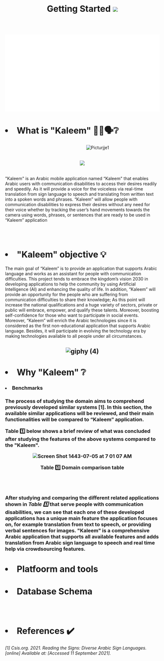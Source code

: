 <br> 


<h1 align="center">  Getting Started <img src="https://raw.githubusercontent.com/iampavangandhi/iampavangandhi/master/gifs/Hi.gif" width="50px">  </h1> 

<br> <br>

<p align="center">
<img src="./dash.svg" alt="" /> </p>
<h1> <li> What is "Kaleem" 👂🏻🗣❔  </li> </h1>
 <p align="center">
<img width="500" alt="Picturjje1" src="https://user-images.githubusercontent.com/59771760/150033082-fb278dc9-cfd3-4882-b443-77b60a497401.png" style="margin-left: 100px;">
 <br> <br> <br>  

 <a href="https://twitter.com/intent/follow?screen_name=Kaleemapp&tw_p=followbutton">
  <img src="https://img.shields.io/twitter/follow/Kaleemapp?label=%40Kaleemapp&style=social"> </a>
  <br><br>
 
</p>
<p>
 "Kaleem" is an Arabic mobile application named “Kaleem" that enables Arabic users with communication
disabilities to access their desires readily and speedily. As it will provide a voice for
the voiceless via real-time translation from sign language to speech and translating
from written text into a spoken words and phrases. “Kaleem” will allow people with
communication disabilities to express their desires without any need for their voice
whether by tracking the user’s hand movements towards the camera using words,
phrases, or sentences that are ready to be used in “Kaleem” application
  
  </p>
  <br> <br>
  
  <h1> <li> "Kaleem" objective 💡 </li> </h1>
  <p> The main goal of “Kaleem” is to provide an application that supports Arabic
language and works as an assistant for people with communication difficulties.
This project tends to embrace the kingdom’s vision 2030 in developing applications to
help the community by using Artificial Intelligence (AI) and enhancing the quality of
life.
In addition, “Kaleem” will provide an opportunity for the people who are suffering
from communication difficulties to share their knowledge; As this point will increase
the national qualifications and a huge variety of sectors, private or public will embrace,
empower, and qualify these talents. Moreover, boosting self-confidence for those who
want to participate in social events.
Moreover, “Kaleem” will enrich the Arabic technologies since it is considered as the
first non-educational application that supports Arabic language. Besides, it will
participate in evolving the technology era by making technologies available to all
people under all circumstances. </p>

<h2 align="center">
 
![giphy (4)](https://user-images.githubusercontent.com/59771760/150480555-ccd752b8-1fff-4d65-897b-452b1d140e52.gif)

</h2>
<h1> <li> Why "Kaleem" ❔ </li> </h1>
<h3> <li> Benchmarks </li> <h3>
<p> The process of studying the domain aims to comprehend previously developed
similar systems [1]. In this section, the available similar applications will be reviewed,
 and their main functionalities will be compared to “Kaleem” application. </p>

<p> Table 1️⃣ below shows a brief review of what was concluded after studying the features
of the above systems compared to the "Kaleem". </p>
<p align="center">
<img width="598" alt="Screen Shot 1443-07-05 at 7 01 07 AM" src="https://user-images.githubusercontent.com/59771760/152667262-1e61c1c2-2c74-4514-bae8-8d2ede44b472.png"> </p>
<p align="center">
Table 1️⃣ Domain comparison table</p>
 
 <br><br>
 
 <p> After studying and comparing the different related applications shown in <b> <i> Table 1️⃣ </i> </b> that
serve people with communication disabilities, we can see that each one of these developed
applications has a unique main feature the application focuses on, for example translation
from text to speech, or providing verbal sentences for images.
"Kaleem" is a comprehensive Arabic application that supports all available features and
adds translation from Arabic sign language to speech and real time help via crowdsourcing
  features. </p>
 
 
 <h1> <li> Platfoorm and tools</li> </h1>
 
 <h1> <li> Database Schema </li> </h1>
 
 
  <br><br>
<h1> <li>References ✔️</li> </h1> 
 
 <p> <i> [1] Csis.org. 2021. Reading the Signs: Diverse Arabic Sign Languages. [online]
Available at: <https://www.csis.org/analysis/reading-signs-diverse-arabic-signlanguages-0> [Accessed 11 September 2021]. </i> </p>
